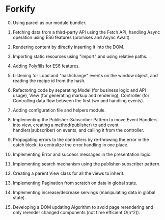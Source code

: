 # Forkify

0) Using parcel as our module bundler.

1) Fetching data from a third-party API using the Fetch API, handling Async operation using ES6 features (promises and Async Await).

2) Rendering content by directly inserting it into the DOM.

3) Importing static resources using "import" and using relative paths.

4) Adding Polyfills for ES6 features.

5) Listening for Load and "hashchange" events on the window object, and reading the recipe id from the hash.

6) Refactoring code by separating Model (for business logic and API usage), View (for generating markup and rendering), Controller (for Controlling data flow between the first two and handling events).

7) Adding configuration file and helpers module.

8) Implementing the Publisher-Subscriber Pattern to move Event Handlers into view, creating a method(publisher) to add event handlers(subscriber) on events, and calling it from the controller.

9) Propagating errors to the controllers by re-throwing the error in the catch block, to centralize the error handling in one place.

10) Implementing Error and success messages in the presentation logic.

11) Implementing search mechanism using the publisher-subscriber pattern.

12) Creating a parent View class for all the views to inherit.

13) Implementing Pagination from scratch on data in global state.

14) Implementing increase/decrease servings (manipulating data in global state).

15) Developing a DOM updating Algorithm to avoid page rerendering and only rerender changed components (not time efficient O(n^2)).